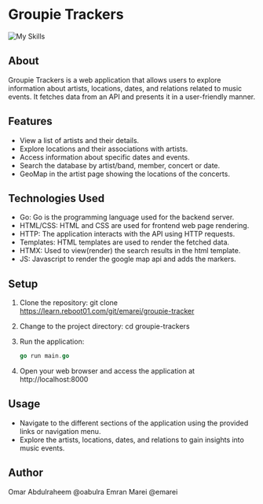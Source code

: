 # Groupie Trackers

![My Skills](https://skillicons.dev/icons?i=go,html,css,htmx,js)

## About
Groupie Trackers is a web application that allows users to explore information about artists, locations, dates, and relations related to music events. It fetches data from an API and presents it in a user-friendly manner.

## Features
- View a list of artists and their details.
- Explore locations and their associations with artists.
- Access information about specific dates and events.
- Search the database by artist/band, member, concert or date.
- GeoMap in the artist page showing the locations of the concerts.

## Technologies Used
- Go: Go is the programming language used for the backend server.
- HTML/CSS: HTML and CSS are used for frontend web page rendering.
- HTTP: The application interacts with the API using HTTP requests.
- Templates: HTML templates are used to render the fetched data.
- HTMX: Used to view(render) the search results in the html template.
- JS: Javascript to render the google map api and adds the markers.

## Setup
1. Clone the repository:
   git clone https://learn.reboot01.com/git/emarei/groupie-tracker

2. Change to the project directory:
   cd groupie-trackers

3. Run the application:
   ```go
   go run main.go
   ```

4. Open your web browser and access the application at http://localhost:8000

## Usage
- Navigate to the different sections of the application using the provided links or navigation menu.
- Explore the artists, locations, dates, and relations to gain insights into music events.

## Author
Omar Abdulraheem @oabulra
Emran Marei @emarei

